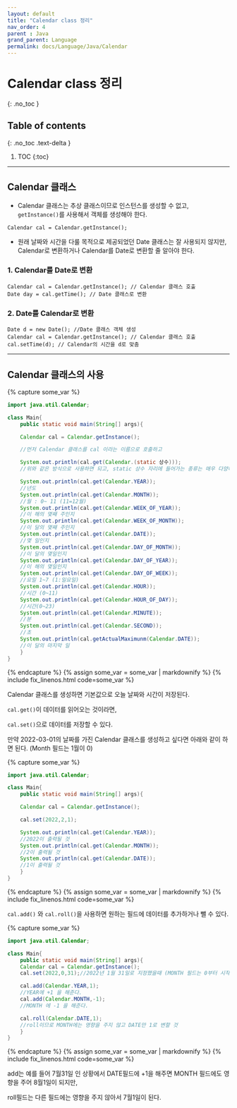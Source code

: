```yaml
---
layout: default
title: "Calendar class 정리"
nav_order: 4
parent : Java
grand_parent: Language
permalink: docs/Language/Java/Calendar
---
```


# Calendar class 정리
{: .no_toc }

## Table of contents
{: .no_toc .text-delta }

1. TOC
{:toc}

---



## Calendar 클래스


- Calendar 클래스는 추상 클래스이므로 인스턴스를 생성할 수 없고, `getInstance()`를 사용해서 객체를 생성해야 한다.


```
Calendar cal = Calendar.getInstance();
```




- 원래 날짜와 시간을 다룰 목적으로 제공되었던 Date 클래스는 잘 사용되지 않지만, Calendar로 변환하거나 Calendar를 Date로 변환할 줄 알아야 한다.



### 1. Calendar를 Date로 변환


```
Calendar cal = Calendar.getInstance(); // Calendar 클래스 호출
Date day = cal.getTime(); // Date 클래스로 변환
```


### 2. Date를 Calendar로 변환


```
Date d = new Date(); //Date 클래스 객체 생성
Calendar cal = Calendar.getInstance(); // Calendar 클래스 호출
cal.setTime(d); // Calendar의 시간을 d로 맞춤
```



------

## Calendar 클래스의 사용



{% capture some_var %}
```java
import java.util.Calendar;

class Main{
    public static void main(String[] args){

    Calendar cal = Calendar.getInstance(); 

    //먼저 Calendar 클래스를 cal 이라는 이름으로 호출하고

    System.out.println(cal.get(Calendar.(static 상수)));
    //위와 같은 방식으로 사용하면 되고, static 상수 자리에 들어가는 종류는 매우 다양하다.

    System.out.println(cal.get(Calendar.YEAR)); 
    //년도 
    System.out.println(cal.get(Calendar.MONTH)); 
    //월 : 0~ 11 (11=12월)
    System.out.println(cal.get(Calendar.WEEK_OF_YEAR)); 
    //이 해의 몇째 주인지
    System.out.println(cal.get(Calendar.WEEK_OF_MONTH)); 
    //이 달의 몇째 주인지
    System.out.println(cal.get(Calendar.DATE)); 
    //몇 일인지
    System.out.println(cal.get(Calendar.DAY_OF_MONTH)); 
    //이 달의 몇일인지
    System.out.println(cal.get(Calendar.DAY_OF_YEAR)); 
    //이 해의 몇일인지 
    System.out.println(cal.get(Calendar.DAY_OF_WEEK)); 
    //요일 1~7 (1:일요일)
    System.out.println(cal.get(Calendar.HOUR)); 
    //시간 (0~11)
    System.out.println(cal.get(Calendar.HOUR_OF_DAY)); 
    //시간(0~23)
    System.out.println(cal.get(Calendar.MINUTE)); 
    //분
    System.out.println(cal.get(Calendar.SECOND)); 
    //초
    System.out.println(cal.getActualMaximunm(Calendar.DATE)); 
    //이 달의 마지막 일
    }
}
```
{% endcapture %}
{% assign some_var = some_var | markdownify %}
{% include fix_linenos.html code=some_var %}


Calendar 클래스를 생성하면 기본값으로 오늘 날짜와 시간이 저장된다.



`cal.get()`이 데이터를 읽어오는 것이라면,



`cal.set()`으로 데이터를 저장할 수 있다.



만약 2022-03-01의 날짜를 가진 Calendar 클래스를 생성하고 싶다면 아래와 같이 하면 된다. (Month 필드는 1월이 0)

{% capture some_var %}
```java
import java.util.Calendar;

class Main{
    public static void main(String[] args){

    Calendar cal = Calendar.getInstance();

    cal.set(2022,2,1);

    System.out.println(cal.get(Calendar.YEAR));
    //2022이 출력될 것
    System.out.println(cal.get(Calendar.MONTH));
    //2이 출력될 것
    System.out.println(cal.get(Calendar.DATE));
    //1이 출력될 것
    }
}
```
{% endcapture %}
{% assign some_var = some_var | markdownify %}
{% include fix_linenos.html code=some_var %}


`cal.add()` 와 `cal.roll()`을 사용하면 원하는 필드에 데이터를 추가하거나 뺄 수 있다.


{% capture some_var %}
```java
import java.util.Calendar;

class Main{
    public static void main(String[] args){
    Calendar cal = Calendar.getInstance();
    cal.set(2022,0,31);//2022년 1월 31일로 지정했을때 (MONTH 필드는 0부터 시작하므로 0이 1월이다.)

    cal.add(Calendar.YEAR,1);
    //YEAR에 +1 을 해준다.
    cal.add(Calendar.MONTH,-1);
    //MONTH 에 -1 을 해준다.

    cal.roll(Calendar.DATE,1);
    //roll이므로 MONTH에는 영향을 주지 않고 DATE만 1로 변할 것
    }
}
```
{% endcapture %}
{% assign some_var = some_var | markdownify %}
{% include fix_linenos.html code=some_var %}

add는 예를 들어 7월31일 인 상황에서 DATE필드에 +1을 해주면 MONTH 필드에도 영향을 주어 8월1일이 되지만,



roll필드는 다른 필드에는 영향을 주지 않아서 7월1일이 된다.